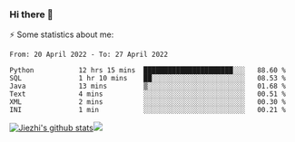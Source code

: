 ### Hi there 👋

⚡ Some statistics about me:


<!--START_SECTION:waka-->

```text
From: 20 April 2022 - To: 27 April 2022

Python           12 hrs 15 mins  ██████████████████████░░░   88.60 %
SQL              1 hr 10 mins    ██░░░░░░░░░░░░░░░░░░░░░░░   08.53 %
Java             13 mins         ▒░░░░░░░░░░░░░░░░░░░░░░░░   01.68 %
Text             4 mins          ░░░░░░░░░░░░░░░░░░░░░░░░░   00.51 %
XML              2 mins          ░░░░░░░░░░░░░░░░░░░░░░░░░   00.30 %
INI              1 min           ░░░░░░░░░░░░░░░░░░░░░░░░░   00.21 %
```

<!--END_SECTION:waka-->





[![Jiezhi's github stats](https://github-readme-stats.vercel.app/api?username=Jiezhi&show_icons=true)](https://github.com/Jiezhi/github-readme-stats)[![](https://stats.justsong.cn/api/leetcode/?username=Jiezhi)](https://leetcode.com/Jiezhi/) 
<!--
[![Top Langs](https://github-readme-stats.vercel.app/api/top-langs/?username=Jiezhi&hide=javascript,html)](https://github.com/Jiezhi/github-readme-stats)

**Jiezhi/Jiezhi** is a ✨ _special_ ✨ repository because its `README.md` (this file) appears on your GitHub profile.

Here are some ideas to get you started:

- 🔭 I’m currently working on ...
- 🌱 I’m currently learning ...
- 👯 I’m looking to collaborate on ...
- 🤔 I’m looking for help with ...
- 💬 Ask me about ...
- 📫 How to reach me: ...
- 😄 Pronouns: ...
- ⚡ Fun fact: ...
-->

